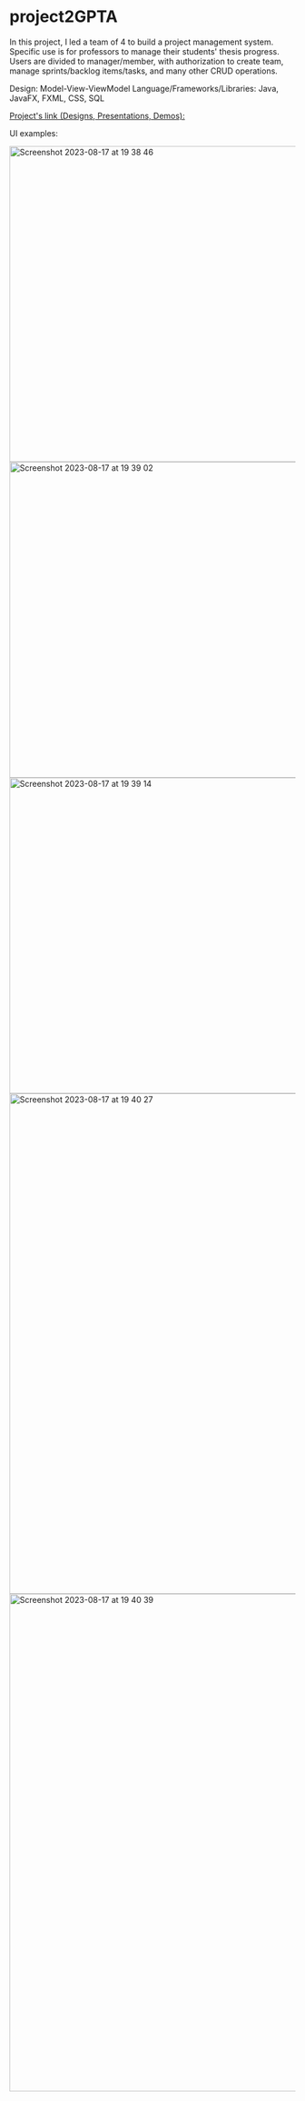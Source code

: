 # project2GPTA
In this project, I led a team of 4 to build a project management system. 
Specific use is for professors to manage their students' thesis progress. 
Users are divided to manager/member, with authorization to create team, manage sprints/backlog items/tasks, and many other CRUD operations.

Design: Model-View-ViewModel
Language/Frameworks/Libraries: Java, JavaFX, FXML, CSS, SQL

[Project's link (Designs, Presentations, Demos):](https://drive.google.com/drive/folders/1y_x9ihoeJNq1VWwB_V3d0UdEZAMEdHFH?usp=sharing) 

UI examples:

<img width="556" alt="Screenshot 2023-08-17 at 19 38 46" src="https://github.com/phamm25/project-management/assets/122081592/5db1b421-295d-4a84-b370-5498f46c474e">
<img width="556" alt="Screenshot 2023-08-17 at 19 39 02" src="https://github.com/phamm25/project-management/assets/122081592/9032da14-9b7e-481c-b68b-1a3e2400d408">
<img width="556" alt="Screenshot 2023-08-17 at 19 39 14" src="https://github.com/phamm25/project-management/assets/122081592/45899f5d-9580-4ccd-9c1a-a7627caec1ba">
<img width="881" alt="Screenshot 2023-08-17 at 19 40 27" src="https://github.com/phamm25/project-management/assets/122081592/b2fc6db1-f9a4-4c39-a41f-1aa806bc3633">
<img width="876" alt="Screenshot 2023-08-17 at 19 40 39" src="https://github.com/phamm25/project-management/assets/122081592/d395275f-5895-4279-9e26-0cdc941783b4">
